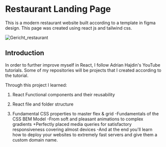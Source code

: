 # Restaurant Landing Page

This is a modern restaurant website built according to a template in figma design. This page was created using react js and tailwind css. 

![Gericht_restaurant](https://github.com/Mara1395/Gericht-restaurant/assets/104097778/344af0ce-e927-4f0a-b27d-bd83a435df9e)


## Introduction

In order to further improve myself in React, I follow Adrian Hajdin's YouTube tutorials. Some of my repositories will be projects that I created according to the tutorial.

Through this project I learned:
  1. React Functional components and their reusability
  
  2. React file and folder structure
  
  3. Fundamental CSS properties to master flex & grid
  -Fundamentals of the CSS BEM Model
  -From soft and pleasant animations to complex gradients
  +Perfectly placed media queries for satisfactory responsiveness covering almost devices
  -And at the end you'll learn how to deploy your websites to extremely fast servers and give them a custom domain name.


